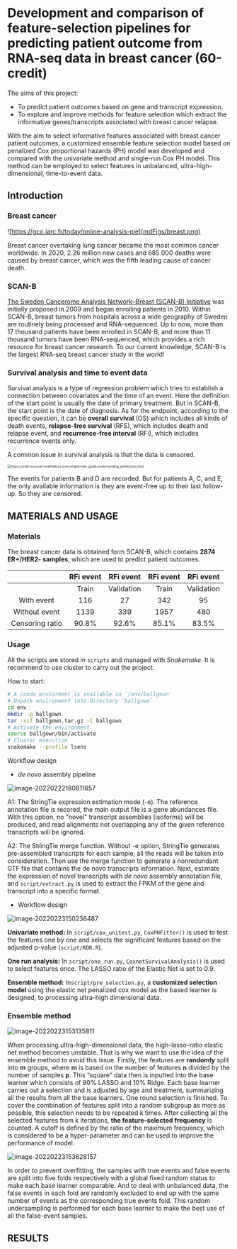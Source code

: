 # Development and comparison of feature-selection pipelines for predicting patient outcome from RNA-seq data in breast cancer (60-credit)

The aims of this project:

* To predict patient outcomes based on gene and transcript expression.
* To explore and improve methods for feature selection which extract the informative genes/transcripts associated with breast cancer relapse.

With the aim to select informative features associated with breast cancer patient outcomes, a customized ensemble feature selection model based on penalized Cox proportional hazards (PH) model was developed and compared with the univariate method and single-run Cox PH model. This method can be employed to select features in unbalanced, ultra-high-dimensional, time-to-event data.

## Introduction

### Breast cancer

![https://gco.iarc.fr/today/online-analysis-pie](mdFigs/breast.png)

Breast cancer overtaking lung cancer became the most common cancer worldwide. In 2020, 2.26 million new cases and 685 000 deaths were caused by breast cancer, which was the fifth leading cause of cancer death.

### SCAN-B

[The Sweden Cancerome Analysis Network–Breast (SCAN-B) Initiative](https://pubmed.ncbi.nlm.nih.gov/25722745/)  was initially proposed in 2009 and began enrolling patients in 2010. Within SCAN-B, breast tumors from hospitals across a wide geography of Sweden are routinely being processed and RNA-sequenced. Up to now, more than 17 thousand patients have been enrolled in SCAN-B, and more than 11 thousand tumors have been RNA-sequenced, which provides a rich resource for breast cancer research. To our current knowledge, SCAN-B is the largest RNA-seq breast cancer study in the world!

### Survival analysis and time to event data

Survival analysis is a type of regression problem which tries to establish a connection between covariates and the time of an event. Here the definition of the start point is usually the date of primary treatment. But in SCAN-B, the start point is the date of diagnosis. As for the endpoint, according to the specific question, it can be **overall survival**  (OS) which includes all kinds of death events, **relapse-free survival** (RFS), which includes death and relapse event, and **recurrence-free interval** (RFi), which includes recurrence events only. 

A common issue in survival analysis is that the data is censored.

<img src="mdFigs/censored_data.png" alt="https://scikit-survival.readthedocs.io/en/stable/user_guide/understanding_predictions.html" style="zoom:50%;" />

The events for patients B and D are recorded. But for patients A, C, and E, the only available information is they are event-free up to their last follow-up. So they are censored.

## MATERIALS AND USAGE

### Materials

The breast cancer data is obtained form SCAN-B, which contains **2874 ER+/HER2- samples**, which are used to predict patient outcomes.

|                 | **RFi event** | **RFi event** | **RFi event** | **RFi event** |
| :-------------: | :-----------: | :-----------: | :-----------: | :-----------: |
|                 |     Train     |  Validation   |     Train     |  Validation   |
|   With event    |      116      |      27       |      342      |      95       |
|  Without event  |     1139      |      339      |     1957      |      480      |
| Censoring ratio |     90.8%     |     92.6%     |     85.1%     |     83.5%     |

### Usage

All the scripts are stored in `scripts` and managed with *Snakemake*.  It is recommend to use cluster to carry out the project.

How to start:

```bash
# A conda enviorment is available in '/env/ballgown'
# Unpack environment into directory `ballgown`
cd env
mkdir -p ballgown
tar -xzf ballgown.tar.gz -C ballgown
# Activate the environment.
source ballgown/bin/activate
# Cluster execution
snakemake --profile lsens
```

Workflow design

* *de novo* assembly pipeline

![image-20220222180811657](mdFigs/workflow1.png)



A1: The StringTie expression estimation mode (-e). The reference annotation file is recored, the main output file is a gene abundances file. With this option, no "novel" transcript assemblies (isoforms) will be produced, and read alignments not overlapping any of the given reference transcripts will be ignored.

A2: The StringTie merge function. Without -e option, StringTie generates pre-assembled transcripts for each sample, all the reads will be taken into consideration. Then use the merge function to generate a nonredundant GTF file that contains the de novo transcripts information. Next, estimate the expression of novel transcripts with *de novo* assembly annotation file, and `script/extract.py` is used to extract the FPKM of the gene and transcript into a specific format.

* Workflow design

![image-20220223150236487](mdFigs/workflow2.png)

**Univariate method:** In `script/cox_unitest.py`, `CoxPHFitter()` is used to test the features one by one and selects the significant features based on the adjusted p-value (`script/RDR.R`).

**One run analysis:** In  `script/one_run.py`, `CoxnetSurvivalAnalysis()` is used to select features once. The LASSO ratio of the Elastic Net is set to 0.9.

**Ensemble method:** In`script/pre_selection.py`,   a **customized selection model** using the elastic net penalized cox model as the based learner is designed, to processing ultra-high dimensional data.

### Ensemble method

![image-20220223153135811](mdFigs/ens.png)

When processing ultra-high-dimensional data, the high-lasso-ratio elastic net method becomes unstable. That is why we want to use the idea of the ensemble method to avoid this issue. Firstly, the features are **randomly** split into **m** groups, where **m** is based on the number of features **n** divided by the number of samples **p**. This “square” data then is inputted into the base learner which consists of 90% LASSO and 10% Ridge. Each base learner carries out a selection and is adjusted by age and treatment, summarizing all the results from all the base learners. One round selection is finished. To cover the combination of features split into a random subgroup as more as possible, this selection needs to be repeated k times. After collecting all the selected features from k iterations, **the feature-selected frequency** is counted. A cutoff is defined by the ratio of the maximum frequency, which is considered to be a hyper-parameter and can be used to improve the performance of model.

![image-20220223153628157](/data/xu_data/isoform/mdFigs/overfitting.png)

In order to prevent overfitting, the samples with true events and false events are split into five folds respectively with a global fixed random status to make each base learner comparable. And to deal with unbalanced data, the false events in each fold are randomly excluded to end up with the same number of events as the corresponding true events fold. This random undersampling is performed for each base learner to make the best use of all the false-event samples. 

## RESULTS





